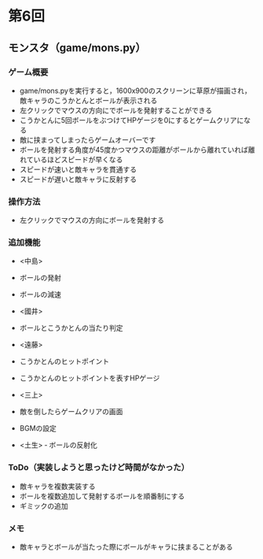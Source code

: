 # 第6回
## モンスタ（game/mons.py）
### ゲーム概要
- game/mons.pyを実行すると，1600x900のスクリーンに草原が描画され，敵キャラのこうかとんとボールが表示される
- 左クリックでマウスの方向にでボールを発射することができる
- こうかとんに5回ボールをぶつけてHPゲージを0にするとゲームクリアになる
- 敵に挟まってしまったらゲームオーバーです
- ボールを発射する角度が45度かつマウスの距離がボールから離れていれば離れているほどスピードが早くなる
- スピードが速いと敵キャラを貫通する
- スピードが遅いと敵キャラに反射する

### 操作方法
- 左クリックでマウスの方向にボールを発射する
### 追加機能
- <中島>
- ボールの発射
- ボールの減速

- <國井>
- ボールとこうかとんの当たり判定

- <遠藤>
- こうかとんのヒットポイント
- こうかとんのヒットポイントを表すHPゲージ

- <三上>
- 敵を倒したらゲームクリアの画面
- BGMの設定

- <土生>
‐ ボールの反射化
### ToDo（実装しようと思ったけど時間がなかった）
- 敵キャラを複数実装する
- ボールを複数追加して発射するボールを順番制にする
- ギミックの追加
### メモ
- 敵キャラとボールが当たった際にボールがキャラに挟まることがある

